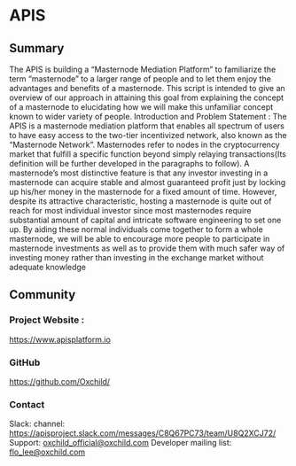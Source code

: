 # APIS
## Summary
The APIS is building a “Masternode Mediation Platform” to familiarize the term “masternode” to a larger range of people and to let them enjoy the advantages and benefits of a masternode. This script is intended to give an overview of our approach in attaining this goal from explaining the concept of a masternode to elucidating how we will make this unfamiliar concept known to wider variety of people. 
Introduction and Problem Statement : The APIS is a masternode mediation platform that enables all spectrum of users to have easy access to the two-tier incentivized network, also known as the “Masternode Network”. Masternodes refer to nodes in the cryptocurrency market that fulfill a specific function beyond simply relaying transactions(Its definition will be further developed in the paragraphs to follow). A masternode’s most distinctive feature is that any investor investing in a masternode can acquire stable and almost guaranteed profit just by locking up his/her money in the masternode for a fixed amount of time. However, despite its attractive characteristic, hosting a masternode is quite out of reach for most individual investor since most masternodes require substantial amount of capital and intricate software engineering to set one up.
  By aiding these normal individuals come together to form a whole masternode, we will be able to encourage more people to participate in masternode investments as well as to provide them with much safer way of investing money rather than investing in the exchange market without adequate knowledge

  
## Community
### Project Website :
https://www.apisplatform.io
### GitHub
https://github.com/Oxchild/
### Contact
Slack: channel: https://apisproject.slack.com/messages/C8Q67PC73/team/U8Q2XCJ72/
Support: oxchild_official@oxchild.com
Developer mailing list: flo_lee@oxchild.com
